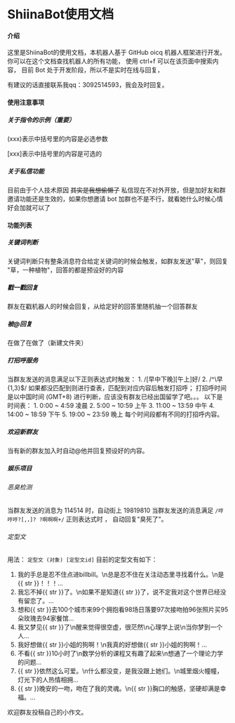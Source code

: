 # ShiinaBot使用文档

#### 介绍
这里是ShiinaBot的使用文档，本机器人基于 GitHub oicq 机器人框架进行开发。
你可以在这个文档查找机器人的所有功能，
使用 ctrl+f 可以在该页面中搜索内容，
目前 Bot 处于开发阶段，所以不是实时在线与回复，

有建议的话直接联系我qq：3092514593，我会及时回复。

#### 使用注意事项

##### 关于指令的示例（重要）

(xxx)表示中括号里的内容是必选参数

[xxx]表示中括号里的内容是可选的

##### 关于私信功能

目前由于个人技术原因 ~~其实是我想偷懒了~~
私信现在不对外开放，但是加好友和群邀请功能还是生效的，如果你想邀请 bot 加群也不是不行，就看她什么时候心情好会加就可以了

#### 功能列表
##### 关键词判断
关键词判断只有整条消息符合给定关键词的时候会触发，如群友发送"草"，则回复 "草，一种植物"，回答的都是预设好的内容
##### 戳一戳回复
群友在戳机器人的时候会回复，从给定好的回答里随机抽一个回答群友
##### 被@回复
在做了在做了（新建文件夹）
##### 打招呼服务
当群友发送的消息满足以下正则表达式时触发：
    1. /[早中下晚][午上]好/
    2. /^\早{1,3}$/
如果都没匹配到则进行查表，匹配到对应内容后触发打招呼；
打招呼时间是以中国时间 (GMT+8) 进行判断，应该没有群友已经出国留学了吧。。。
以下是时间表：
    1. 0:00 ~ 4:59 凌晨
    2. 5:00 ~ 10:59 上午
    3. 11:00 ~ 13:59 中午
    4. 14:00 ~ 18:59 下午
    5. 19:00 ~ 23:59 晚上
每个时间段都有不同的打招呼内容。
##### 欢迎新群友
当有新的群友加入时自动@他并回复预设好的内容。

##### 娱乐项目
###### 恶臭检测
当群友发送的消息为 114514 时，自动街上 19819810
当群友发送的消息满足 `/哼哼哼?[,，]? ?啊啊啊+/` 正则表达式时 ， 自动回复"臭死了"。
###### 定型文
用法： `定型文 (对象) [定型文id]`
目前的定型文有如下：

1. 我的手总是忍不住点进billbill。\n总是忍不住在关注动态里寻找着什么。\n是{{ str }}！！！...
2. 我忘不掉{{ str }}了。\n如果不是知道{{ str }}了，说不定我对这个世界已经没有留恋了。...
3. 想和{{ str }}去100个城市来99个拥抱看98场日落要97次接吻拍96张照片买95朵玫瑰去94家餐馆...
4. 我又梦见{{ str }}了\n醒来觉得很空虚，很茫然\n心理学上说\n当你梦到一个人...
5. 我好想做{{ str }}小姐的狗啊！\n我真的好想做{{ str }}小姐的狗啊！...
6. 不看{{ str }}10小时了\n数学分析的课程又有趣了起来\n想通了一个理论力学的问题...
7. {{ str }}依然这么可爱。\n什么都没变，是我没跟上她们。\n城里烟火幢幢，灯光下的人热情相拥...
8. {{ str }}晚安的一吻，吻在了我的灵魂。\n{{ str }}胸口的触感，坚硬却满是幸福。...

欢迎群友投稿自己的小作文。

